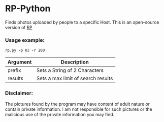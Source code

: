 # RP-Python
Finds photos uploaded by people to a specific Host. This is an open-source version of [RP](https://github.com/miltinhoc/RP)

### Usage example:
```
rp.py -p m3 -r 200
```

| Argument | Description |
| --- | --- |
| prefix | Sets a String of 2 Characters |
| results | Sets a max limit of search results |



### Disclaimer:
The pictures found by the program may have content of adult nature or contain private information. I am not responsible for such pictures or the malicious use of the private information you may find.
